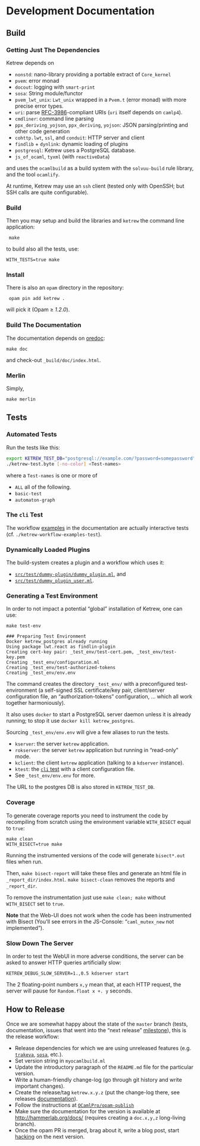 
Development Documentation
=========================

Build
-----

### Getting Just The Dependencies

Ketrew depends on

- `nonstd`: nano-library providing a portable extract of `Core_kernel`
- `pvem`: error monad
- `docout`: logging with `smart-print`
- `sosa`:  String module/functor
- `pvem_lwt_unix`: `Lwt_unix` wrapped in a `Pvem.t` (error monad) with more
  precise error types.
- `uri`: parse [RFC-3986](http://www.ietf.org/rfc/rfc3986.txt)-compliant URIs
  (`uri` itself depends on `camlp4`).
- `cmdliner`: command line parsing
- `ppx_deriving_yojson`, `ppx_deriving`, `yojson`: JSON
  parsing/printing and other code generation
- `cohttp.lwt`, `ssl`, and `conduit`: HTTP server and client
- `findlib` + `dynlink`: dynamic loading of plugins 
- `postgresql`: Ketrew uses a PostgreSQL database.
- `js_of_ocaml`, `tyxml` (with `reactiveData`)

and uses the `ocamlbuild` as a build system with the `solvuu-build` rule
library, and the tool `ocamlify`.

At runtime, Ketrew may use an `ssh` client (tested only with OpenSSH; but SSH
calls are quite configurable).


### Build

Then you may setup and build the libraries and `ketrew` the command line
application:

     make

to build also all the tests, use:

    WITH_TESTS=true make

### Install

There is also an `opam` directory in the repository:

     opam pin add ketrew .

will pick it (Opam ≥ *1.2.0*).


### Build The Documentation

The documentation depends on [oredoc](https://github.com/smondet/oredoc):

    make doc

and check-out `_build/doc/index.html`.

### Merlin

Simply,

    make merlin

Tests
-----

### Automated Tests

Run the tests like this:

```bash
export KETREW_TEST_DB="postgresql://example.com/?password=somepassword"
./ketrew-test.byte [-no-color] <Test-names>
```

where a `Test-names` is one or more of

- `ALL` all of the following.
- `basic-test`
- `automaton-graph`


### The `cli` Test

The workflow [examples](../test/Workflow_Examples.ml) in the documentation
are actually interactive tests (cf. `./ketrew-workflow-examples-test`).

### Dynamically Loaded Plugins

The build-system creates a plugin and a workflow which uses it:

- [`src/test/dummy-plugin/dummy_plugin.ml`](src/test/dummy-plugin/dummy_plugin.ml),
  and
- [`src/test/dummy_plugin_user.ml`](src/test/dummy_plugin_user.ml).

### Generating a Test Environment

In order to not impact a potential “global” installation of Ketrew, one can
use:

    make test-env

```goodresult
### Preparing Test Environment
Docker ketrew_postgres already running
Using package lwt.react as findlin-plugin
Creating cert-key pair: _test_env/test-cert.pem, _test_env/test-key.pem
Creating _test_env/configuration.ml
Creating _test_env/test-authorized-tokens
Creating _test_env/env.env
```

The command creates the directory `_test_env/` with a preconfigured
test-environment (a self-signed SSL certificate/key pair,
client/server configuration file, an “authorization-tokens”
configuration, … which all work together harmoniously).

It also uses `docker` to start a PostgreSQL server daemon unless it is already
running; to stop it use `docker kill ketrew_postgres`.

Sourcing `_test_env/env.env` will give a few aliases to run the tests.

- `kserver`: the server `ketrew` application.
- `rokserver`: the server `ketrew` application but running in “read-only” mode.
- `kclient`: the client `ketrew` application (talking to a `kdserver` instance).
- `ktest`: the [`cli` test](../test/Workflow_Examples.ml) with a client configuration file.
- See `_test_env/env.env` for more.

The URL to the postgres DB is also stored in `KETREW_TEST_DB`.

### Coverage

To generate coverage reports you need to instrument the code by
recompiling from scratch using the environment variable
`WITH_BISECT` equal to `true`:

    make clean
    WITH_BISECT=true make

Running the instrumented versions of the code will generate `bisect*.out` files
when run.

Then, `make bisect-report` will take these files
and generate an html file in `_report_dir/index.html`. `make bisect-clean`
removes the reports and `_report_dir`.

To remove the instrumentation just use `make clean; make` without
`WITH_BISECT` set to `true`.

**Note** that the Web-UI does not work when the code has been instrumented with
Bisect (You'll see errors in the JS-Console: “`caml_mutex_new` not
implemented”).

### Slow Down The Server

In order to test the WebUI in more adverse conditions, the server can be asked
to answer HTTP queries artificially slow:

    KETREW_DEBUG_SLOW_SERVER=1.,0.5 kdserver start

The 2 floating-point numbers `x,y` mean that, at each HTTP request, the server
will pause for `Random.float x +. y` seconds.

How to Release
--------------

Once we are somewhat happy about the state of the `master` branch (tests,
documentation, issues that went into the “next release”
[milestone](https://github.com/hammerlab/ketrew/milestones)), this is the
release workflow:

- Release dependencies for which we are using unreleased features
  (e.g. [`trakeva`](https://github.com/smondet/trakeva),
  [`sosa`](https://github.com/smondet/sosa), etc.).
- Set version string in `myocamlbuild.ml`
- Update the introductory paragraph of the `README.md` file for the particular
  version.
- Write a human-friendly change-log (go through git history and write important
  changes).
- Create the release/tag `ketrew.x.y.z` (put the change-log there, see
  releases [documentation](https://github.com/blog/1547-release-your-software)).
- Follow the instructions at
  [`OCamlPro/opam-publish`](https://github.com/OCamlPro/opam-publish)
- Make sure the documentation for the version is available at
  <http://hammerlab.org/docs/> (requires creating a `doc.x,y,z` long-living
  branch).
- Once the opam PR is merged, brag about it, write a blog post, start
  [hacking](https://github.com/hammerlab/ketrew/issues?q=is%3Aopen+is%3Aissue)
  on the next version.

